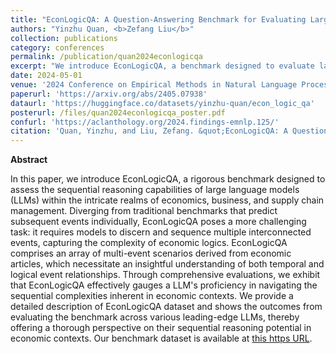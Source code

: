 ```yaml
---
title: "EconLogicQA: A Question-Answering Benchmark for Evaluating Large Language Models in Economic Sequential Reasoning"
authors: "Yinzhu Quan, <b>Zefang Liu</b>"
collection: publications
category: conferences
permalink: /publication/quan2024econlogicqa
excerpt: "We introduce EconLogicQA, a benchmark designed to evaluate large language models' ability to understand and sequence complex economic events, demonstrating its effectiveness through evaluations of various models."
date: 2024-05-01
venue: '2024 Conference on Empirical Methods in Natural Language Processing (EMNLP) Findings'
paperurl: 'https://arxiv.org/abs/2405.07938'
dataurl: 'https://huggingface.co/datasets/yinzhu-quan/econ_logic_qa'
posterurl: /files/quan2024econlogicqa_poster.pdf
confurl: 'https://aclanthology.org/2024.findings-emnlp.125/'
citation: 'Quan, Yinzhu, and Liu, Zefang. &quot;EconLogicQA: A Question-Answering Benchmark for Evaluating Large Language Models in Economic Sequential Reasoning.&quot; <i>arXiv preprint arXiv:2405.07938</i> (2024).'
---
```


**Abstract**

In this paper, we introduce EconLogicQA, a rigorous benchmark designed to assess the sequential reasoning capabilities of large language models (LLMs) within the intricate realms of economics, business, and supply chain management. Diverging from traditional benchmarks that predict subsequent events individually, EconLogicQA poses a more challenging task: it requires models to discern and sequence multiple interconnected events, capturing the complexity of economic logics. EconLogicQA comprises an array of multi-event scenarios derived from economic articles, which necessitate an insightful understanding of both temporal and logical event relationships. Through comprehensive evaluations, we exhibit that EconLogicQA effectively gauges a LLM's proficiency in navigating the sequential complexities inherent in economic contexts. We provide a detailed description of EconLogicQA dataset and shows the outcomes from evaluating the benchmark across various leading-edge LLMs, thereby offering a thorough perspective on their sequential reasoning potential in economic contexts. Our benchmark dataset is available at [this https URL](https://huggingface.co/datasets/yinzhu-quan/econ_logic_qa).
